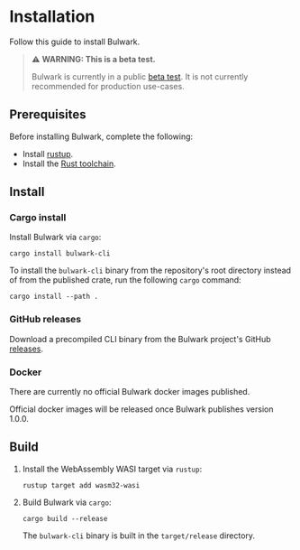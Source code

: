 # Installation

Follow this guide to install Bulwark.

> :warning: **WARNING: This is a beta test.**
>
> Bulwark is currently in a public [beta test](../#this-is-a-beta-test.). It is not currently recommended for production use-cases.

## Prerequisites

Before installing Bulwark, complete the following:

* Install [rustup](https://rustup.rs/).
* Install the [Rust toolchain](https://www.rust-lang.org/tools/install).

## Install

### Cargo install

Install Bulwark via `cargo`:

   ```
   cargo install bulwark-cli
   ```

To install the `bulwark-cli` binary from the repository's root directory instead of from the published crate, run the following `cargo` command:

```
cargo install --path .
```

### GitHub releases

Download a precompiled CLI binary from the Bulwark project's GitHub [releases](https://github.com/bulwark-security/bulwark/releases).

### Docker

There are currently no official Bulwark docker images published. 

Official docker images will be released once Bulwark publishes version 1.0.0.

## Build

1. Install the WebAssembly WASI target via `rustup`:

   ```
   rustup target add wasm32-wasi
   ```

1. Build Bulwark via `cargo`:

   ```
   cargo build --release
   ```

   The `bulwark-cli` binary is built in the `target/release` directory.
